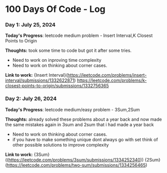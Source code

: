 # 100 Days Of Code - Log

### Day 1: July 25, 2024 

**Today's Progress**: leetcode medium problem - Insert Interval,K Closest Points to Origin

**Thoughts:** took some time to code but got it after some tries. 
  - Need to work on inproving time complexity
  - Need to work on thinking about corner cases.

**Link to work:** {Insert Interval}(https://leetcode.com/problems/insert-interval/submissions/1332622871)
https://leetcode.com/problems/k-closest-points-to-origin/submissions/1332756365

### Day 2: July 26, 2024 

**Today's Progress**: leetcode medium/easy problem - 3Sum,2Sum

**Thoughts:** already solved these problems about a year back and now made the same mistakes again in 3sum and 2sum that i had made a year back 
  - Need to work on thinking about corner cases.
  - if you have to make something unique dont always go with set think of other possible solutions to improve complexity

**Link to work:** {3Sum}((https://leetcode.com/problems/3sum/submissions/1334252340))
{2Sum}(https://leetcode.com/problems/two-sum/submissions/1334256465)
